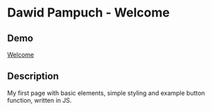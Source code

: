# Dawid Pampuch - Welcome
## Demo
[Welcome](https://dawidpampuch.github.io/hompage/)
## Description
My first page with basic elements, simple styling and example button function, written in JS.


